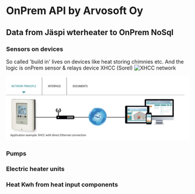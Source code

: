 # OnPrem API by Arvosoft Oy

## Data from Jäspi wterheater to OnPrem NoSql

### Sensors on devices
So called 'build in' lives on devices like heat storing chimnies etc. And the logic is onPrem sensor & relays device XHCC (Sorel)
![XHCC network](https://file%252B.vscode-resource.vscode-cdn.net/Users/arvo.paukkunen/Projects/Construction/media/Sorel-connect-for%2520XHCC.png?version%253D1695637477282)

 ![Step1](./media/Sorel-connect-for-XHCC.png)
### Pumps

### Electric heater units

### Heat Kwh from heat input components